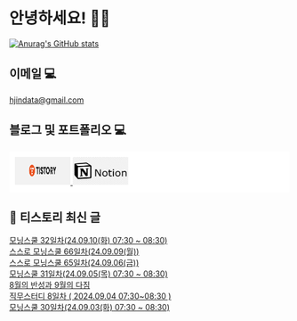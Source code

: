 # 안녕하세요! 🙋‍♂️

[![Anurag's GitHub stats](https://github-readme-stats.vercel.app/api?username=HGJin)](https://github.com/anuraghazra/github-readme-stats)
<!--
[![Top Langs](https://github-readme-stats.vercel.app/api/top-langs/?username=HGJin&layout=compact&hide=r,jupyter%20notebook,c%23&exclude_repo=roharui.github.io)](https://github.com/anuraghazra/github-readme-stats)
-->
<!--
## 이런 환경에 익숙해요✍🏼

## 언어

<p>
  <img alt="" src= "https://img.shields.io/badge/JavaScript-F7DF1E?style=flat-square&logo=JavaScript&logoColor=white"/> 
  <img alt="" src= "https://img.shields.io/badge/TypeScript-black?logo=typescript&logoColor=blue"/>
</p>
-->
## 이메일 💻

hjindata@gmail.com

## 블로그 및 포트폴리오 💻

<div style="display: flex; flex-direction: row;background-color: white;padding: 10px;">
    <div style="margin-right: 10px;">
        <a href="https://hjindata.tistory.com/">
            <img src="https://github.com/HGJin/tistory/blob/main/logo/tistory1.png?raw=true" width="100" height="50" />
        </a>
        <a href="https://adventurous-pamphlet-28c.notion.site/DA-Data-Analyst-d609592479e144c9ba8ea716122ef05c/">
            <img src="https://github.com/HGJin/tistory/blob/e35e6767cef7d139a31c75581ae47e5a76940263/logo/notion.png?raw=true" width="100" height="50" />
        </a>
    </div>
</div>

## 📝 티스토리 최신 글

<a href=https://hjindata.tistory.com/345>모닝스쿨 32일차(24.09.10(화) 07:30 ~ 08:30)</a></br><a href=https://hjindata.tistory.com/343>스스로 모닝스쿨 66일차(24.09.09(월))</a></br><a href=https://hjindata.tistory.com/342>스스로 모닝스쿨 65일차(24.09.06(금))</a></br><a href=https://hjindata.tistory.com/341>모닝스쿨 31일차(24.09.05(목) 07:30 ~ 08:30)</a></br><a href=https://hjindata.tistory.com/340>8월의 반성과 9월의 다짐</a></br><a href=https://hjindata.tistory.com/339>직무스터디 8일차 ( 2024.09.04 07:30~08:30 )</a></br><a href=https://hjindata.tistory.com/338>모닝스쿨 30일차(24.09.03(화) 07:30 ~ 08:30)</a></br>
